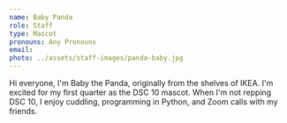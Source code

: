 ```yaml
---
name: Baby Panda
role: Staff
type: Mascot
pronouns: Any Pronouns
email: 
photo: ../assets/staff-images/panda-baby.jpg
---
```

Hi everyone, I'm Baby the Panda, originally from the shelves of IKEA. I'm excited for my first quarter as the DSC 10 mascot. When I'm not repping DSC 10, I enjoy cuddling, programming in Python, and Zoom calls with my friends. 
